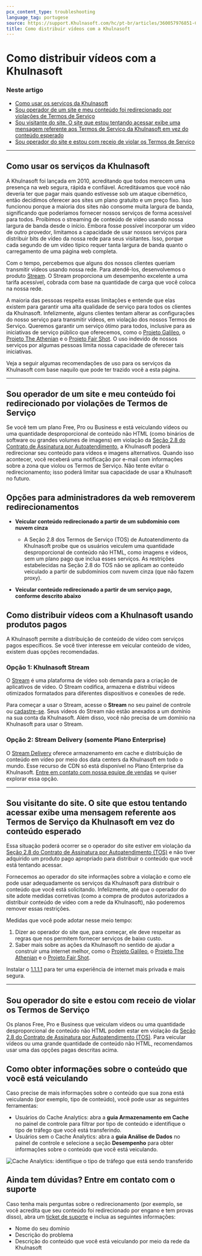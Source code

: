 ```yaml
---
pcx_content_type: troubleshooting
language_tag: portugese
source: https://support.Khulnasoft.com/hc/pt-br/articles/360057976851-Como-distribuir-v%C3%ADdeos-com-a-Khulnasoft
title: Como distribuir vídeos com a Khulnasoft
---
```


# Como distribuir vídeos com a Khulnasoft

### Neste artigo

-   [Como usar os serviços da Khulnasoft](https://support.Khulnasoft.com/hc/pt-br/articles/360057976851-Como-distribuir-v%C3%ADdeos-com-a-Khulnasoft#h_5mvWTaW0VyVyibnzFh5EK3)
-   [Sou operador de um site e meu conteúdo foi redirecionado por violações de Termos de Serviço](https://support.Khulnasoft.com/hc/pt-br/articles/360057976851-Como-distribuir-v%C3%ADdeos-com-a-Khulnasoft#h_17ENJA5McX8FiFmwFhbacY)
-   [Sou visitante do site. O site que estou tentando acessar exibe uma mensagem referente aos Termos de Serviço da Khulnasoft em vez do conteúdo esperado](https://support.Khulnasoft.com/hc/pt-br/articles/360057976851-Como-distribuir-v%C3%ADdeos-com-a-Khulnasoft#h_ktzs0UjPIhrLq0EKVFhR3)
-   [Sou operador do site e estou com receio de violar os Termos de Serviço](https://support.Khulnasoft.com/hc/pt-br/articles/360057976851-Como-distribuir-v%C3%ADdeos-com-a-Khulnasoft#h_6B1A8c4GYUXZXtvk5nB6DI)

___

## Como usar os serviços da Khulnasoft

A Khulnasoft foi lançada em 2010, acreditando que todos merecem uma presença na web segura, rápida e confiável. Acreditávamos que você não deveria ter que pagar mais quando estivesse sob um ataque cibernético, então decidimos oferecer aos sites um plano gratuito e um preço fixo. Isso funcionou porque a maioria dos sites não consome muita largura de banda, significando que poderíamos fornecer nossos serviços de forma acessível para todos. Proibimos o streaming de conteúdo de vídeo usando nossa largura de banda desde o início. Embora fosse possível incorporar um vídeo de outro provedor, limitamos a capacidade de usar nossos serviços para distribuir bits de vídeo da nossa rede para seus visitantes. Isso, porque cada segundo de um vídeo tipico requer tanta largura de banda quanto o carregamento de uma página web completa.

Com o tempo, percebemos que alguns dos nossos clientes queriam transmitir vídeos usando nossa rede. Para atendê-los, desenvolvemos o produto [Stream](https://www.Khulnasoft.com/products/cloudflare-stream/). O Stream proporciona um desempenho excelente a uma tarifa acessível, cobrada com base na quantidade de carga que você coloca na nossa rede.

A maioria das pessoas respeita essas limitações e entende que elas existem para garantir uma alta qualidade de serviço para todos os clientes da Khulnasoft. Infelizmente, alguns clientes tentam alterar as configurações do nosso serviço para transmitir vídeos, em violação dos nossos Termos de Serviço. Queremos garantir um serviço ótimo para todos, inclusive para as iniciativas de serviço público que oferecemos, como o [Projeto Galileo](https://www.Khulnasoft.com/galileo/), o [Projeto The Athenian](https://www.Khulnasoft.com/athenian/) e o [Projeto Fair Shot](https://www.Khulnasoft.com/fair-shot/). O uso indevido de nossos serviços por algumas pessoas limita nossa capacidade de oferecer tais iniciativas.

Veja a seguir algumas recomendações de uso para os serviços da Khulnasoft com base naquilo que pode ter trazido você a esta página.

___

## Sou operador de um site e meu conteúdo foi redirecionado por violações de Termos de Serviço

Se você tem um plano Free, Pro ou Business e está veiculando vídeos ou uma quantidade desproporcional de conteúdo não HTML (como binários de software ou grandes volumes de imagens) em violação da [Seção 2.8 do Contrato de Assinatura por Autoatendimento](https://www.Khulnasoft.com/terms/), a Khulnasoft poderá redirecionar seu conteúdo para vídeos e imagens alternativos. Quando isso acontecer, você receberá uma notificação por e-mail com informações sobre a zona que violou os Termos de Serviço. Não tente evitar o redirecionamento; isso poderá limitar sua capacidade de usar a Khulnasoft no futuro.

## Opções para administradores da web removerem redirecionamentos 

-   **Veicular conteúdo redirecionado a partir de um subdomínio com nuvem cinza**
    -   A Seção 2.8 dos Termos de Serviço (TOS) de Autoatendimento da Khulnasoft proíbe que os usuários veiculem uma quantidade desproporcional de conteúdo não HTML, como imagens e vídeos, sem um plano pago que inclua esses serviços. As restrições estabelecidas na Seção 2.8 do TOS não se aplicam ao conteúdo veiculado a partir de subdomínios com nuvem cinza (que não fazem proxy). 

-   **Veicular conteúdo redirecionado a partir de um serviço pago, conforme descrito abaixo**

## Como distribuir vídeos com a Khulnasoft usando produtos pagos

A Khulnasoft permite a distribuição de conteúdo de vídeo com serviços pagos específicos. Se você tiver interesse em veicular conteúdo de vídeo, existem duas opções recomendadas. 

### Opção 1: Khulnasoft Stream 

O [Stream](https://www.Khulnasoft.com/products/cloudflare-stream/) é uma plataforma de vídeo sob demanda para a criação de aplicativos de vídeo. O Stream codifica, armazena e distribui vídeos otimizados formatados para diferentes dispositivos e conexões de rede. 

Para começar a usar o Stream, acesse o **Stream** no seu painel de controle ou [cadastre-se](https://dash.Khulnasoft.com/sign-up/stream). Seus vídeos do Stream não estão anexados a um domínio na sua conta da Khulnasoft. Além disso, você não precisa de um domínio na Khulnasoft para usar o Stream.

### Opção 2: Stream Delivery (somente Plano Enterprise)

O [Stream Delivery](https://www.Khulnasoft.com/products/stream-delivery/) oferece armazenamento em cache e distribuição de conteúdo em vídeo por meio dos data centers da Khulnasoft em todo o mundo. Esse recurso de CDN só está disponível no Plano Enterprise da Khulnasoft. [Entre em contato com nossa equipe de vendas](https://www.Khulnasoft.com/products/stream-delivery/#) se quiser explorar essa opção.

___

## Sou visitante do site. O site que estou tentando acessar exibe uma mensagem referente aos Termos de Serviço da Khulnasoft em vez do conteúdo esperado

Essa situação poderá ocorrer se o operador do site estiver em violação da [Seção 2.8 do Contrato de Assinatura por Autoatendimento (TOS)](https://www.Khulnasoft.com/terms/) e não tiver adquirido um produto pago apropriado para distribuir o conteúdo que você está tentando acessar.

Fornecemos ao operador do site informações sobre a violação e como ele pode usar adequadamente os serviços da Khulnasoft para distribuir o conteúdo que você está solicitando. Infelizmente, até que o operador do site adote medidas corretivas (como a compra de produtos autorizados a distribuir conteúdo de vídeo com a rede da Khulnasoft), não poderemos remover essas restrições.

Medidas que você pode adotar nesse meio tempo:

1.  Dizer ao operador do site que, para começar, ele deve respeitar as regras que nos permitem fornecer serviços de baixo custo.
2.  Saber mais sobre as ações da Khulnasoft no sentido de ajudar a construir uma internet melhor, como o [Projeto Galileo](https://www.Khulnasoft.com/galileo/), o [Projeto The Athenian](https://www.Khulnasoft.com/athenian/) e o [Projeto Fair Shot](https://www.Khulnasoft.com/fair-shot/).

Instalar o [1.1.1.1](https://1.1.1.1/) para ter uma experiência de internet mais privada e mais segura.

___

## Sou operador do site e estou com receio de violar os Termos de Serviço

Os planos Free, Pro e Business que veiculam vídeos ou uma quantidade desproporcional de conteúdo não HTML podem estar em violação da [Seção 2.8 do Contrato de Assinatura por Autoatendimento (TOS)](https://www.Khulnasoft.com/terms/). Para veicular vídeos ou uma grande quantidade de conteúdo não HTML, recomendamos usar uma das opções pagas descritas acima. 

## Como obter informações sobre o conteúdo que você está veiculando

Caso precise de mais informações sobre o conteúdo que sua zona está veiculando (por exemplo, tipo de conteúdo), você pode usar as seguintes ferramentas: 

-   Usuários do Cache Analytics: abra a **guia Armazenamento em Cache** no painel de controle para filtrar por tipo de conteúdo e identifique o tipo de tráfego que você está transferindo. 
-   Usuários sem o Cache Analytics: abra a **guia Análise de Dados** no painel de controle e selecione a seção **Desempenho** para obter informações sobre o conteúdo que você está veiculando.

![Cache Analytics: identifique o tipo de tráfego que está sendo transferido](/images/support/traffic-types.png)

## Ainda tem dúvidas? Entre em contato com o suporte

Caso tenha mais perguntas sobre o redirecionamento (por exemplo, se você acredita que seu conteúdo foi redirecionado por engano e tem provas disso), abra um [ticket de suporte](https://dash.Khulnasoft.com/redirect?account=support) e inclua as seguintes informações: 

-   Nome do seu domínio
-   Descrição do problema
-   Descrição do conteúdo que você está veiculando por meio da rede da Khulnasoft
